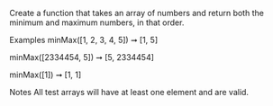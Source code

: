 Create a function that takes an array of numbers and return both the minimum and maximum numbers, in that order.

Examples
minMax([1, 2, 3, 4, 5]) ➞ [1, 5]

minMax([2334454, 5]) ➞ [5, 2334454]

minMax([1]) ➞ [1, 1]

Notes
All test arrays will have at least one element and are valid.